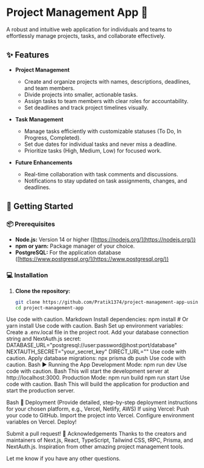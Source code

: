 # Project Management App 🚀
A robust and intuitive web application for individuals and teams to effortlessly manage projects, tasks, and collaborate effectively. 

## ✨ Features

- **Project Management**
    - Create and organize projects with names, descriptions, deadlines, and team members.
    - Divide projects into smaller, actionable tasks.
    - Assign tasks to team members with clear roles for accountability.
    - Set deadlines and track project timelines visually. 

- **Task Management**
    - Manage tasks efficiently with customizable statuses (To Do, In Progress, Completed).
    - Set due dates for individual tasks and never miss a deadline.
    - Prioritize tasks (High, Medium, Low) for focused work.

- **Future Enhancements** 
    - Real-time collaboration with task comments and discussions.
    - Notifications to stay updated on task assignments, changes, and deadlines.

## 🚀 Getting Started

### 📦 Prerequisites

- **Node.js:** Version 14 or higher ([https://nodejs.org/](https://nodejs.org/))
- **npm or yarn:** Package manager of your choice.
- **PostgreSQL:** For the application database ([https://www.postgresql.org/](https://www.postgresql.org/))

### 💻 Installation

1. **Clone the repository:**
   ```bash
   git clone https://github.com/Pratik1374/project-management-app-using-t3-stack.git
   cd project-management-app
Use code with caution.
Markdown
Install dependencies:
npm install  # Or yarn install
Use code with caution.
Bash
Set up environment variables:
Create a .env.local file in the project root.
Add your database connection string and NextAuth.js secret:
DATABASE_URL="postgresql://user:password@host:port/database"
NEXTAUTH_SECRET="your_secret_key"
DIRECT_URL=""
Use code with caution.
Apply database migrations:
npx prisma db push
Use code with caution.
Bash
▶️ Running the App
Development Mode:
npm run dev
Use code with caution.
Bash
This will start the development server at http://localhost:3000.
Production Mode:
npm run build
npm run start
Use code with caution.
Bash
This will build the application for production and start the production server.

Bash
🚀 Deployment
(Provide detailed, step-by-step deployment instructions for your chosen platform, e.g., Vercel, Netlify, AWS)
If using Vercel:
Push your code to GitHub.
Import the project into Vercel.
Configure environment variables on Vercel.
Deploy!

Submit a pull request!
🙏 Acknowledgements
Thanks to the creators and maintainers of Next.js, React, TypeScript, Tailwind CSS, tRPC, Prisma, and NextAuth.js.
Inspiration from other amazing project management tools.

Let me know if you have any other questions.